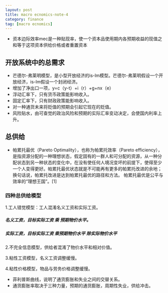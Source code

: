 ```yaml
---
layout: post
title: macro ecnomics-note-4
category: finance
tag: [macro ecnomics]
---
```


* 资本边际效率mec是一种贴现率，使一个资本品使用期内各预期收益的现值之和等于这项资本供给价格或者重置资本

## 开放系统中的总需求
* 芒德尔-弗莱明模型，是小型开放经济的is-lm模型。芒德尔-弗莱明假设一个开放经济，is-lm假设一个封闭经济。
* 增加了净出口一项，y=c（y-t）+i（r）+g+nx（e）
* 浮动汇率下，只有货币政策能影响收入。
* 固定汇率下，只有财政政策能影响收入。
* 对一种通货未来将贬值的预期会引起它现在的贬值。
* 风险贴水，由可查觉的政治风险和预期的实际汇率变动决定，会使国内利率上升。

## 总供给
* 帕累托最优（Pareto Optimality），也称为帕累托效率（Pareto efficiency），是指资源分配的一种理想状态，假定固有的一群人和可分配的资源，从一种分配状态到另一种状态的变化中，在没有使任何人境况变坏的前提下，使得至少一个人变得更好。帕累托最优状态就是不可能再有更多的帕累托改进的余地；换句话说，帕累托改进是达到帕累托最优的路径和方法。 帕累托最优是公平与效率的“理想王国”。[1]

### 四种总供给模型
 1.工人错觉模型：工人混淆名义工资和实际工资。

##### 名义工资，目标实际工资 乘 预期物价水平。

##### 实际工资，目标实际工资 乘预期物价水平 除实际物价水平

 2.不完全信息模型，供给者混淆了物价水平和相对价值。

3.粘性工资模型，名义工资调整缓慢。

4.粘性价格模型，物品与劳务价格调整缓慢。

* 菲利普斯曲线，说明了通货膨胀和失业之间的交替关系。
* 通货膨胀率取决于三种力量，预期的通货膨胀，周期性失业，供给冲击。


